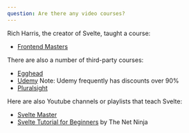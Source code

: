 ```yaml
---
question: Are there any video courses?
---
```


Rich Harris, the creator of Svelte, taught a course:

- [Frontend Masters](https://frontendmasters.com/courses/svelte/)

There are also a number of third-party courses:

- [Egghead](https://egghead.io/browse/frameworks/svelte)
- [Udemy](https://www.udemy.com/courses/search/?q=sveltejs+svelte) Note: Udemy frequently has discounts over 90%
- [Pluralsight](https://www.pluralsight.com/search?q=svelte)

Here are also Youtube channels or playlists that teach Svelte:

- [Svelte Master](https://www.youtube.com/channel/UCg6SQd5jnWo5Y70rZD9SQFA)
- [Svelte Tutorial for Beginners](https://www.youtube.com/watch?v=zojEMeQGGHs&list=PL4cUxeGkcC9hlbrVO_2QFVqVPhlZmz7tO) by The Net Ninja